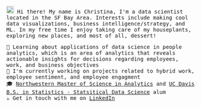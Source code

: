 <p align="left">
  <samp>
    <img src="https://raw.githubusercontent.com/MartinHeinz/MartinHeinz/master/wave.gif" width="20px"> Hi there! My name is Christina, I'm a data scientist located in the SF Bay Area. Interests include making cool data visualizations, business intelligence/strategy, and ML. In my free time I enjoy taking care of my houseplants, exploring new places, and most of all, dessert!
  </samp>
  <br>
</p>

<p align="left">
  <samp>
    🌱 Learning about applications of data science in people analytics, which is an area of analytics that reveals actionable insights for decisions regarding employees, work, and business objectives<br>
    🔭 I'm currently working on projects related to hybrid work, employee sentiment, and employee engagment <br>
    🎓 <a href="https://www.mccormick.northwestern.edu/analytics/">Northwestern Master of Science in Analytics</a> and <a href="https://statistics.ucdavis.edu/undergrad/bs-statistical-data-science-track">UC Davis B.S. in Statistics - Statsitical Data Science</a> alum<br>
    ☕️ Get in touch with me on <a href="https://www.linkedin.com/in/christina-chang-b9b035147/">LinkedIn</a> <br>
  </samp>
</p>

<!--
**christinalchang/christinalchang** is a ✨ _special_ ✨ repository because its `README.md` (this file) appears on your GitHub profile.

Here are some ideas to get you started:

- 🔭 I’m currently working on ...
- 🌱 I’m currently learning ...
- 👯 I’m looking to collaborate on ...
- 🤔 I’m looking for help with ...
- 💬 Ask me about ...
- 📫 How to reach me: ...
- 😄 Pronouns: ...
- ⚡ Fun fact: ...

### Hi there 👋 
<img src="https://media.tenor.com/images/ceaf20d4d85f71bb1419f0a7a63ad8c8/tenor.gif" width=57>
<img src="https://raw.githubusercontent.com/MartinHeinz/MartinHeinz/master/wave.gif" width="30px">
<img src="https://data.whicdn.com/images/297132086/original.gif" width="200px" align="center">

#### 🛠 Tools
<img src="https://img.shields.io/badge/python%20-%2314354C.svg?&style=for-the-badge&logo=python&logoColor=white" /> <img src="https://img.shields.io/badge/r-%23276DC3.svg?&style=for-the-badge&logo=r&logoColor=white" /> <img src="https://img.shields.io/badge/sqlite-%2307405e.svg?&style=for-the-badge&logo=sqlite&logoColor=white">
-->
